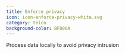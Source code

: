 ```yaml
---
title: Enforce privacy
icon: icon-enforce-privacy-white.svg
category: telco
background-color: BF000A
---
```


Process data locally to avoid privacy intrusion
